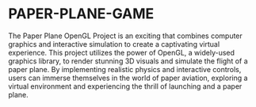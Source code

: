 # PAPER-PLANE-GAME
The Paper Plane OpenGL Project is an exciting that combines computer graphics and interactive  simulation to create a captivating virtual experience. This project utilizes the power of OpenGL,  a widely-used graphics library, to render stunning 3D visuals and simulate the flight of a paper  plane.
By implementing realistic physics and interactive controls, users can immerse themselves in the world of paper aviation, exploring a virtual environment and experiencing the thrill of launching and a paper plane.
